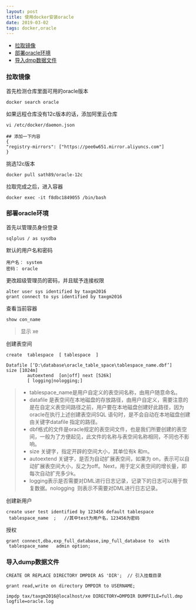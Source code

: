 ```yaml
---
layout: post
title: 使用docker安装oracle
date: 2019-03-02
tags: docker,oracle
---
```


* [拉取镜像](#get-image)
* [部署oracle环境](#set-env)
* [导入dmp数据文件](#dump)
### <a name="get-image"></a>拉取镜像

首先检测仓库里面可用的oracle版本

```
docker search oracle
```

如果远程仓库没有12c版本的话，添加阿里云仓库

```shell 
vi /etc/docker/daemon.json

## 添加一下内容
{
"registry-mirrors": ["https://pee6w651.mirror.aliyuncs.com"]
}
```

挑选12c版本

```
docker pull sath89/oracle-12c
```

拉取完成之后，进入容器

```shell
docker exec -it f8dbc1849055 /bin/bash
```



### <a name="set-env"></a>部署oracle环境

首先以管理员身份登录

```shell
sqlplus / as sysdba 
```

默认的用户名和密码
```
用户名： system
密码： oracle
```

更改超级管理员的密码，并且赋予连接权限

```
alter user sys identified by taxgm2016
grant connect to sys identified by taxgm2016
```

查看当前容器
```
show con_name
```
> 显示 xe

创建表空间
```
create  tablespace  [ tablespace  ]
        Datafile [‘D:\database\oracle_table_space\tablespace_name.dbf’] size [1024m]
        autoextend  [on|off] next [526k]  
        [ logging|nologging;]
```


>+ tablespace_name是用户自定义的表空间名称，由用户随意命名。
>+ datafile 是表空间在本地磁盘的存放路径，由用户自定义，需要注意的是在自定义表空间路径之前，用户要在本地磁盘创建好此路径，因为oracle在执行上述创建表空间SQL 语句时，是不会自动在本地磁盘创建由关键字datafile 指定的路径。
>+ dbf格式的文件是oracle规定的表空间文件，也是我们所要创建的表空间，一般为了方便起见，此文件的名称与表空间名称相同，不同也不影响。
>+ size 关键字，指定开辟的空间大小，其单位有k 和m。
>+ autoextend 关键字，是否为自动扩展表空间，如果为 on，表示可以自动扩展表空间大小，反之为off。Next，用于定义表空间的增长量，即每次自动扩充多少k。
>+ logging表示是否需要对DML进行日志记录，记录下的日志可以用于恢复数据。nologging  则表示不需要对DML进行日志记录。

创建新用户

```
create user test identified by 123456 default tablespace  tablespace_name  ;   //其中test为用户名，123456为密码
```

授权

```
grant connect,dba,exp_full_database,imp_full_database to  with  tablespace_name   admin option;
```

### <a name="dump"></a>导入dump数据文件

```
CREATE OR REPLACE DIRECTORY DMPDIR AS 'DIR';  // 引入挂载目录

grant read,write on directory DMPDIR to USERNAME;

impdp tax/taxgm2016@localhost/xe DIRECTORY=DMPDIR DUMPFILE=full.dmp  logfile=oracle.log
```